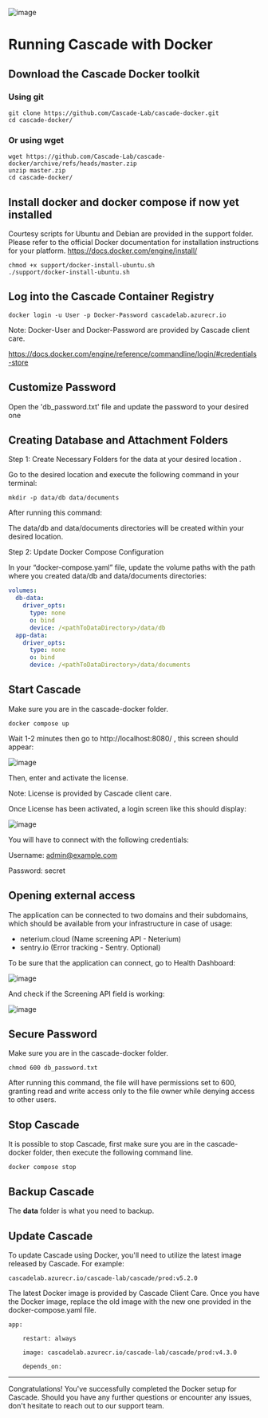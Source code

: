 ![image](https://github.com/Cascade-Lab/cascade-docker/assets/146708464/82930c60-b645-427b-b7ae-821d88adbd66)

# Running Cascade with Docker

## Download the Cascade Docker toolkit

### Using git
```shell
git clone https://github.com/Cascade-Lab/cascade-docker.git
cd cascade-docker/
```

### Or using wget

```shell
wget https://github.com/Cascade-Lab/cascade-docker/archive/refs/heads/master.zip
unzip master.zip
cd cascade-docker/
```
## Install docker and docker compose if now yet installed

Courtesy scripts for Ubuntu and Debian are provided in the support folder. Please refer to the official Docker documentation for installation instructions for your platform.
https://docs.docker.com/engine/install/


```shell
chmod +x support/docker-install-ubuntu.sh
./support/docker-install-ubuntu.sh
```

## Log into the Cascade Container Registry

```shell
docker login -u User -p Docker-Password cascadelab.azurecr.io
```

Note: Docker-User and Docker-Password are provided by Cascade client care.

https://docs.docker.com/engine/reference/commandline/login/#credentials-store

## Customize Password

Open the 'db_password.txt' file and update the password to your desired one

## Creating Database and Attachment Folders

Step 1: Create Necessary Folders for the data at your desired location .

Go to the desired location and execute the following command in your terminal: 

```shell
mkdir -p data/db data/documents
```
After running this command: 

The data/db and data/documents directories will be created within your desired location. 


Step 2: Update Docker Compose Configuration 

In your “docker-compose.yaml” file, update the volume paths with the path where you created data/db and data/documents directories: 

```docker-compose.yaml
volumes:
  db-data:
    driver_opts:
      type: none
      o: bind
      device: /<pathToDataDirectory>/data/db
  app-data:
    driver_opts:
      type: none
      o: bind
      device: /<pathToDataDirectory>/data/documents
```

## Start Cascade

Make sure you are in the cascade-docker folder.

```shell
docker compose up
```
Wait 1-2 minutes then go to http://localhost:8080/ , this screen should appear: 

![image](https://github.com/Cascade-Lab/cascade-docker/assets/146708464/71e9fd9a-045a-451e-b1b7-d758899e77f6)

Then, enter and activate the license. 

Note: License is provided by Cascade client care. 
 
Once License has been activated, a login screen like this should display: 

![image](https://github.com/Cascade-Lab/cascade-docker/assets/146708464/737a42ae-6e42-46e0-b066-8ba95464deff)

You will have to connect with the following credentials: 

Username: admin@example.com 

Password: secret 

## Opening external access

The application can be connected to two domains and their subdomains, which should be available 
from your infrastructure in case of usage:
* neterium.cloud (Name screening API - Neterium)
* sentry.io (Error tracking - Sentry. Optional)

To be sure that the application can connect, go to Health Dashboard: 

![image](https://github.com/Cascade-Lab/cascade-docker/assets/146708464/aa942dee-a518-4868-92c4-5eeb433ca121)

And check if the Screening API field is working: 

![image](https://github.com/Cascade-Lab/cascade-docker/assets/146708464/6e9018c2-3870-4ce8-8959-976237288aa8)

## Secure Password

Make sure you are in the cascade-docker folder.

```shell
chmod 600 db_password.txt
```
After running this command, the file will have permissions set to 600, granting read and write access only to the file owner while denying access to other users.

## Stop Cascade
 
It is possible to stop Cascade, first make sure you are in the cascade-docker folder, then execute the following command line. 
```
docker compose stop
```

## Backup Cascade

The **data** folder is what you need to backup.

## Update Cascade 

To update Cascade using Docker, you'll need to utilize the latest image released by Cascade. For example: 
```
cascadelab.azurecr.io/cascade-lab/cascade/prod:v5.2.0
```
The latest Docker image is provided by Cascade Client Care. Once you have the Docker image, replace the old image with the new one provided in the docker-compose.yaml file.  
```
app: 

    restart: always 

    image: cascadelab.azurecr.io/cascade-lab/cascade/prod:v4.3.0 

    depends_on: 
```
---

Congratulations! You've successfully completed the Docker setup for Cascade. Should you have any further questions or encounter any issues, don't hesitate to reach out to our support team. 
